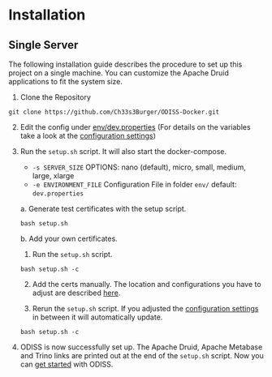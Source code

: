# Installation

<a name="installation_single_server"></a>

## Single Server

The following installation guide describes the procedure to set up this project on a single machine. You can customize
the Apache Druid applications to fit the system size.

1. Clone the Repository

```
git clone https://github.com/Ch33s3Burger/ODISS-Docker.git
```

2. Edit the config under [env/dev.properties](../env/dev.properties) (For details on the variables take a look at
   the [configuration settings](./CONFIGURATION.md))

3. Run the `setup.sh` script. It will also start the docker-compose.</br>
   
   * `-s SERVER_SIZE` OPTIONS: nano (default), micro, small, medium, large, xlarge </br>
   * `-e ENVIRONMENT_FILE` Configuration File in folder `env/` default: `dev.properties`

   a. Generate test certificates with the setup script.

   ```
   bash setup.sh
   ```

   b. Add your own certificates.

      1. Run the `setup.sh` script.

      ```
      bash setup.sh -c
      ```
      
      2. Add the certs manually. The location and configurations you have to adjust are described [here](./CERTS.md).

      3. Rerun the `setup.sh` script. If you adjusted the [configuration settings](./CONFIGURATION.md) in between it will automatically update.

      ```
      bash setup.sh -c
      ```
   
4. ODISS is now successfully set up. The Apache Druid, Apache Metabase and Trino links are printed out at the end of the `setup.sh` script.
   Now you can [get started](./GETTING_STARTED_ADMIN.md) with ODISS.